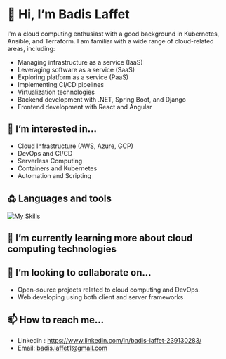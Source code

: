# 👋 Hi, I’m Badis Laffet
I'm a cloud computing enthusiast with a good background in Kubernetes, Ansible, and Terraform. I am familiar with a wide range of cloud-related areas, including:

- Managing infrastructure as a service (IaaS)
- Leveraging software as a service (SaaS)
- Exploring platform as a service (PaaS)
- Implementing CI/CD pipelines
- Virtualization technologies
- Backend development with .NET, Spring Boot, and Django
- Frontend development with React and Angular

## 👀 I’m interested in...
- Cloud Infrastructure (AWS, Azure, GCP)
- DevOps and CI/CD
- Serverless Computing
- Containers and Kubernetes
- Automation and Scripting

## ߷ Languages and tools
[![My Skills](https://skillicons.dev/icons?i=python,docker,git,ansible,kubernetes,aws,azure,jenkins,django,nextjs,nodejs,react,angular,c,cs,cpp,js,html,css)](https://skillicons.dev)

## 🌱 I’m currently learning more about cloud computing technologies

## 💞️ I’m looking to collaborate on...
- Open-source projects related to cloud computing and DevOps.
- Web developing using both client and server frameworks


## 📫 How to reach me...
- Linkedin : https://www.linkedin.com/in/badis-laffet-239130283/
- Email: badis.laffet1@gmail.com


